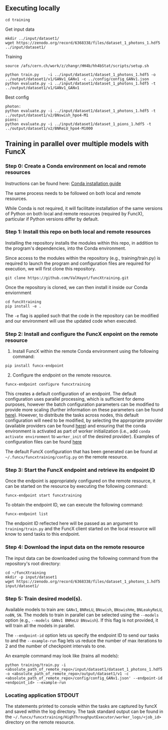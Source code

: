 ## Executing locally

```
cd training
```

Get input data
```
mkdir ../input/dataset1/
wget https://zenodo.org/record/6368338/files/dataset_1_photons_1.hdf5 ../input/dataset1/
```

Training
```
source /afs/cern.ch/work/z/zhangr/HH4b/hh4bStat/scripts/setup.sh

python train.py    -i ../input/dataset1/dataset_1_photons_1.hdf5 -o ../output/dataset1/v1/GANv1_GANv1 -c ../config/config_GANv1.json
python evaluate.py -i ../input/dataset1/dataset_1_photons_1.hdf5 -t ../output/dataset1/v1/GANv1_GANv1
```

Best config
```
photon:
python evaluate.py -i ../input/dataset1/dataset_1_photons_1.hdf5 -t ../output/dataset1/v2/BNswish_hpo4-M1
pions:
python evaluate.py -i ../input/dataset1/dataset_1_pions_1.hdf5 -t ../output/dataset1/v2/BNReLU_hpo4-M1000
```

## Training in parallel over multiple models with FuncX

### Step 0: Create a Conda environment on local and remote resources
Instructions can be found here: [Conda installation guide](https://docs.conda.io/projects/conda/en/latest/user-guide/install/index.html)

The same process needs to be followed on both local and remote resources.

While Conda is not required, it will facilitate installation of the same versions of Python on both local and remote resources (required by FuncX), particular if Python versions differ by default.

### Step 1: Install this repo on both local and remote resources

Installing the repository installs the modules within this repo, in addition
to the program's dependencies, into the Conda environment. 

Since access to the modules within the repository (e.g., training/train.py)
is required to launch the program and configuration files are required for execution,
 we will first clone this repository.

```
git clone https://github.com/ValHayot/funcXtraining.git
```

Once the repository is cloned, we can then install it inside our Conda enviornment

```
cd funcXtraining
pip install -e .
```

The `-e` flag is applied such that the code in the repository can be modified
and our environment will use the updated code when executed.

### Step 2: Install and configure the FuncX enpoint on the remote resource
1. Install FuncX within the remote Conda environment using the following
command:

```pip install funcx-endpoint```

2. Configure the endpoint on the remote resource.

```
funcx-endpoint configure funcxtraining
```

This creates a default configuration of an endpoint. The default configuration uses
parallel processing, which is sufficient for demo purposes, however the batch configuration
parameters can be modified to provide more scaling (further information on these parameters can be
found [here](https://parsl.readthedocs.io/en/stable/userguide/execution.html?highlight=blocks#blocks)).  However, to distribute the tasks
across nodes, this default configuration will need to be modified, by selecting the
appropriate provider (available providers can be found [here](https://parsl.readthedocs.io/en/stable/reference.html#providers)) and ensuring that the conda environment is activated as part of worker
initialization (i.e., add `conda activate environment` to `worker_init` of the desired
 provider). Examples of
configuration files can be found [here](https://funcx.readthedocs.io/en/latest/endpoints.html)

The default FuncX configuration that has been generated can be found at `~/.funcx/funcxtraining/config.py` on the remote resource.

### Step 3: Start the FuncX endpoint and retrieve its endpoint ID
Once the endpoint is appropriately configured on the remote resource, it can
be started on the resource by executing the following command:

`funcx-endpoint start funcxtraining`

To obtain the endpoint ID, we can execute the following command:

`funcx-endpoint list`

The endpoint ID reflected here will be passed as an argument to 
`training/train.py` and the FuncX client started on the local resource will
know to send tasks to this endpoint.

### Step 4: Download the input data on the remote resource

The input data can be downloaded using the following command from the repository's root directory:

```
cd ~/funcXtraining
mkdir -p input/dataset1
wget https://zenodo.org/record/6368338/files/dataset_1_photons_1.hdf5 input/dataset1/
```

### Step 5: Train desired model(s).

Available models to train are: `GANv1`, `BNReLU`, `BNswish`, `BNswishHe`,
`BNLeakyReLU`, `noBN`, `SN`. The models to train in parallel can be selected
using the `--models` option (e.g., `--models GANv1 BNReLU BNswish`). If this flag is not provided, it will train all the models in parallel.

The `--endpoint-id` option lets us specify the endpoint ID to send our tasks to
and the `--example-run` flag lets us reduce the number of max iterations to 2 and the number of checkpoint intervals to one.

An example command may look like (trains all models):

`python training/train.py -i <absolute_path_of_remote_repo>/input/dataset1/dataset_1_photons_1.hdf5 -o <absolute_path_of_remote_repo>/output/dataset1/v1 -c <absolute_path_of_remote_repo>/config/config_GANv1.json' --endpoint-id <endpoint_id> --example-run`

### Locating application STDOUT

The statements printed to console within the tasks are captured by funcX and saved within the log directory. The task standard output can be found in the `~/.funcx/funcxtraining/HighThroughputExecutor/worker_logs/<job_id>` directory on the remote resource.